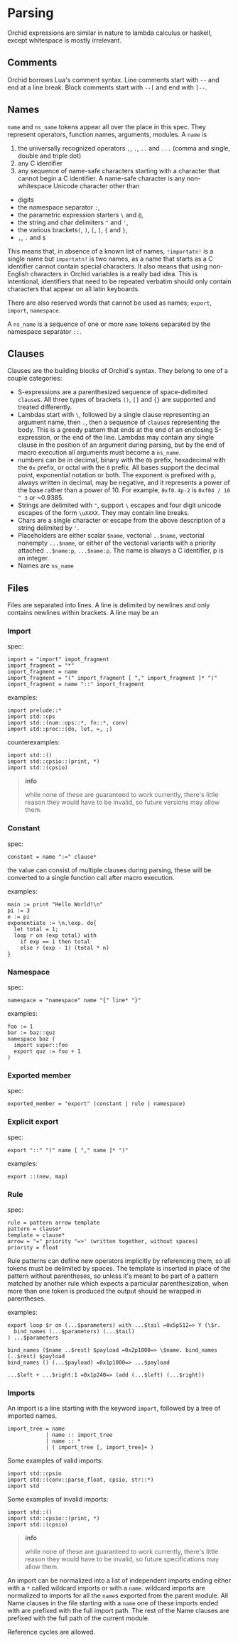 # Parsing

Orchid expressions are similar in nature to lambda calculus or haskell, except whitespace is mostly irrelevant.  

## Comments

Orchid borrows Lua's comment syntax. Line comments start with `--` and end at a line break. Block comments start with `--[` and end with `]--`.

## Names

`name` and `ns_name` tokens appear all over the place in this spec. They represent operators, function names, arguments, modules. A `name` is

1. the universally recognized operators `,`, `.`, `..` and `...` (comma and single, double and triple dot)
2. any C identifier
3. any sequence of name-safe characters starting with a character that cannot begin a C identifier. A name-safe character is any non-whitespace Unicode character other than

 - digits
 - the namespace separator `:`,
 - the parametric expression starters `\` and `@`,
 - the string and char delimiters `"` and `'`,
 - the various brackets`(`, `)`, `[`, `]`, `{` and `}`,
 - `,`, `.` and `$`

This means that, in absence of a known list of names, `!importatn!` is a single name but `importatn!` is two names, as a name that starts as a C identifier cannot contain special characters. It also means that using non-English characters in Orchid variables is a really bad idea. This is intentional, identifiers that need to be repeated verbatim should only contain characters that appear on all latin keyboards.

There are also reserved words that cannot be used as names; `export`, `import`, `namespace`.

A `ns_name` is a sequence of one or more `name` tokens separated by the namespace separator `::`.

## Clauses

Clauses are the building blocks of Orchid's syntax. They belong to one of a couple categories:

- S-expressions are a parenthesized sequence of space-delimited `clause`s. All three types of brackets `()`, `[]` and `{}` are supported and treated differently.
- Lambdas start with `\`, followed by a single clause representing an argument name, then `.`, then a sequence of `clause`s representing the body. This is a greedy pattern that ends at the end of an enclosing S-expression, or the end of the line. Lambdas may contain any single clause in the position of an argument during parsing, but by the end of macro execution all arguments must become a `ns_name`. 
- numbers can be in decimal, binary with the `0b` prefix, hexadecimal with the `0x` prefix, or octal with the `0` prefix. All bases support the decimal point, exponential notation or both. The exponent is prefixed with `p`, always written in decimal, may be negative, and it represents a power of the base rather than a power of 10. For example, `0xf0.4p-2` is `0xf04 / 16 ^ 3` or ~0.9385.
- Strings are delimited with `"`, support `\` escapes and four digit unicode escapes of the form `\uXXXX`. They may contain line breaks.
- Chars are a single character or escape from the above description of a string delimited by `'`.
- Placeholders are either scalar `$name`, vectorial `..$name`, vectorial nonempty `...$name`, or either of the vectorial variants with a priority attached `..$name:p`, `...$name:p`. The name is always a C identifier, p is an integer.
- Names are `ns_name`

## Files

Files are separated into lines. A line is delimited by newlines and only contains newlines within brackets. A line may be an

### Import
spec:
```
import = "import" impot_fragment
import_fragment = "*"
import_fragment = name
import_fragment = "(" import_fragment [ "," import_fragment ]* ")"
import_fragment = name "::" import_fragment 
```
examples:
```
import prelude::*
import std::cps
import std::(num::ops::*, fn::*, conv)
import std::proc::(do, let, =, ;)
```
counterexamples:
```
import std::()
import std::cpsio::(print, *)
import std::(cpsio)
```
> **info**
> 
> while none of these are guaranteed to work currently, there's little reason they would have to be invalid, so future versions may allow them.

### Constant
spec:
```
constant = name ":=" clause*
```
the value can consist of multiple clauses during parsing, these will be converted to a single function call after macro execution.

examples:
```
main := print "Hello World!\n"
pi := 3
e := pi
exponentiate := \n.\exp. do{
  let total = 1;
  loop r on (exp total) with
    if exp == 1 then total
    else r (exp - 1) (total * n)
}
```
### Namespace
spec:
```
namespace = "namespace" name "{" line* "}"
```
examples:
```
foo := 1
bar := baz::quz
namespace baz (
  import super::foo
  export quz := foo + 1
)
```

### Exported member
spec:
```
exported_member = "export" (constant | rule | namespace)
```

### Explicit export
spec:
```
export "::" "(" name [ "," name ]* ")"
```
examples:
```
export ::(new, map)
```

### Rule
spec:
```
rule = pattern arrow template
pattern = clause*
template = clause*
arrow = "=" priority "=>' (written together, without spaces)
priority = float
```
Rule patterns can define new operators implicitly by referencing them, so all tokens must be delimited by spaces. The template is inserted in place of the pattern without parentheses, so unless it's meant to be part of a pattern matched by another rule which expects a particular parenthesization, when more than one token is produced the output should be wrapped in parentheses.

examples:
```
export loop $r on (...$parameters) with ...$tail =0x5p512=> Y (\$r.
  bind_names (...$parameters) (...$tail)
) ...$parameters

bind_names ($name ..$rest) $payload =0x2p1000=> \$name. bind_names (..$rest) $payload
bind_names () (...$payload) =0x1p1000=> ...$payload

...$left + ...$right:1 =0x1p240=> (add (...$left) (...$right))
```

### Imports

An import is a line starting with the keyword `import`, followed by a tree of imported names.

```
import_tree = name
            | name :: import_tree
            | name :: *
            | ( import_tree [, import_tree]+ )
```

Some examples of valid imports:

```
import std::cpsio
import std::(conv::parse_float, cpsio, str::*)
import std
```

Some examples of invalid imports:

```
import std::()
import std::cpsio::(print, *)
import std::(cpsio)
```

> **info**
> 
> while none of these are guaranteed to work currently, there's little reason they would have to be invalid, so future specifications may allow them.

An import can be normalized into a list of independent imports ending either with a `*` called wildcard imports or with a `name`. wildcard imports are normalized to imports for all the `name`s exported from the parent module. All Name clauses in the file starting with a `name` one of these imports ended with are prefixed with the full import path. The rest of the Name clauses are prefixed with the full path of the current module.

Reference cycles are allowed.
